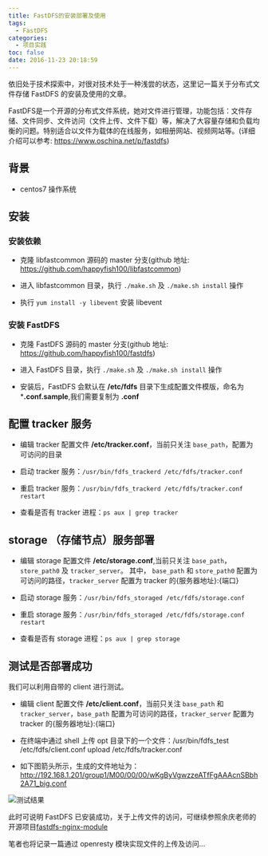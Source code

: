 ```yaml
---
title: FastDFS的安装部署及使用
tags:
  - FastDFS
categories:
  - 项目实践
toc: false
date: 2016-11-23 20:18:59
---
```


依旧处于技术探索中，对很对技术处于一种浅尝的状态，这里记一篇关于分布式文件存储 FastDFS 的安装及使用的文章。

FastDFS是一个开源的分布式文件系统，她对文件进行管理，功能包括：文件存储、文件同步、文件访问（文件上传、文件下载）等，解决了大容量存储和负载均衡的问题。特别适合以文件为载体的在线服务，如相册网站、视频网站等。(详细介绍可以参考: https://www.oschina.net/p/fastdfs)

<!-- more -->

## 背景

- centos7 操作系统

## 安装

### 安装依赖

- 克隆 libfastcommon 源码的 master 分支(github 地址: https://github.com/happyfish100/libfastcommon)
  
- 进入 libfastcommon 目录，执行 `./make.sh` 及 `./make.sh install` 操作 

- 执行 `yum install -y libevent` 安装 libevent 

### 安装 FastDFS

- 克隆 FastDFS 源码的 master 分支(github 地址: https://github.com/happyfish100/fastdfs)

- 进入 FastDFS 目录，执行 `./make.sh` 及 `./make.sh install` 操作

- 安装后，FastDFS 会默认在 **/etc/fdfs** 目录下生成配置文件模版，命名为 ***.conf.sample**,我们需要复制为 **.conf**

## 配置 tracker 服务

- 编辑 tracker 配置文件 **/etc/tracker.conf**，当前只关注 `base_path`，配置为可访问的目录

- 启动 tracker 服务：`/usr/bin/fdfs_trackerd /etc/fdfs/tracker.conf`

- 重启 tracker 服务：`/usr/bin/fdfs_trackerd /etc/fdfs/tracker.conf restart`

- 查看是否有 tracker 进程：`ps aux | grep tracker`

## storage （存储节点）服务部署

- 编辑 storage 配置文件  **/etc/storage.conf**,当前只关注 `base_path`，`store_path0` 及 `tracker_server`。 其中， `base_path` 和 `store_path0` 配置为可访问的路径，`tracker_server` 配置为 tracker 的{服务器地址}:{端口}

- 启动 storage 服务：`/usr/bin/fdfs_storaged /etc/fdfs/storage.conf`

- 重启 storage 服务：`/usr/bin/fdfs_storaged /etc/fdfs/storage.conf restart`

- 查看是否有 storage 进程：`ps aux | grep storage`

## 测试是否部署成功

我们可以利用自带的 client 进行测试。

- 编辑 client 配置文件  **/etc/client.conf**，当前只关注 `base_path` 和 `tracker_server`，`base_path` 配置为可访问的路径，`tracker_server` 配置为 tracker 的{服务器地址}:{端口}

- 在终端中通过 shell 上传 opt 目录下的一个文件：/usr/bin/fdfs_test  /etc/fdfs/client.conf  upload /etc/fdfs/tracker.conf

- 如下图箭头所示，生成的文件地址为：http://192.168.1.201/group1/M00/00/00/wKgByVgwzzeATfFgAAAcnSBbh2A71_big.conf

![测试结果](http://jaylinwang.oss-cn-beijing.aliyuncs.com/201611/fastdfs-install-and-use/test_result.png)

此时可说明 FastDFS 已安装成功，关于上传文件的访问，可继续参照余庆老师的开源项目[fastdfs-nginx-module](https://github.com/happyfish100/fastdfs-nginx-module)

笔者也将记录一篇通过 openresty 模块实现文件的上传及访问...